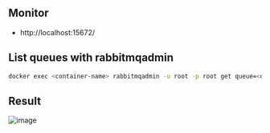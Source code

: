 ## Monitor
- http://localhost:15672/

## List queues with rabbitmqadmin
```bash
docker exec <container-name> rabbitmqadmin -u root -p root get queue=<queue-name>
```

## Result
![image](https://user-images.githubusercontent.com/7555972/231352963-367658da-637f-408c-b577-2fa3a6e92043.png)
